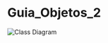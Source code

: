 # Guia_Objetos_2

![Class Diagram](http://www.plantuml.com/plantuml/proxy?fmt=svg&src=https://raw.githubusercontent.com/MrWololo/Guia_Objetos_2/master/diagrama.puml)

